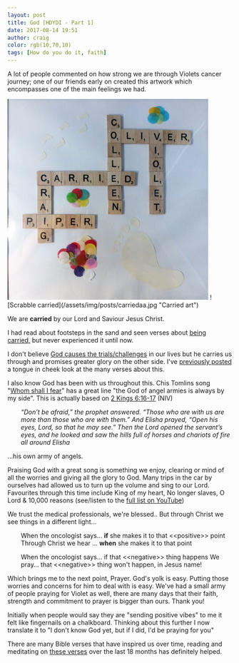 ```yaml
---
layout: post
title: God [HDYDI - Part 1]
date: 2017-08-14 19:51
author: craig
color: rgb(10,70,10)
tags: [How do you do it, faith]
---
```

A lot of people commented on how strong we are through Violets cancer journey; one of our friends early on created this artwork which encompasses one of the main feelings we had.

<img src="/assets/img/posts/carriedaa.jpg" alt="Carried" width="450" height="450" />
![Scrabble carried](/assets/img/posts/carriedaa.jpg "Carried art")

We are <strong>carried</strong> by our Lord and Saviour Jesus Christ.

I had read about footsteps in the sand and seen verses about <a href="http://bible.knowing-jesus.com/topics/God-Carrying-People">being carried,</a> but never experienced it until now.

I don't believe <a href="http://faithit.com/christine-suhan-christians-stop-saying-everything-happens-reason/">God causes the trials/challenges</a> in our lives but he carries us through and promises greater glory on the other side. I've <a href="https://blog.seaboxes.com/2016/11/20/james-has-it-wrong.html">previously posted </a>a tongue in cheek look at the many verses about this.

I also know God has been with us throughout this. Chis Tomlins song "<a href="https://www.youtube.com/watch?v=q24z4XcJxnM">Whom shall I fear</a>" has a great line "the God of angel armies is always by my side". This is actually based on <a href="https://www.bible.com/bible/111/2KI.6.16-17">2 Kings 6:16-17</a> (NIV)
<p style="padding-left:30px;"><em>“Don’t be afraid,” the prophet answered. “Those who are with us are more than those who are with them.” And Elisha prayed, “Open his eyes, Lord, so that he may see.” Then the Lord opened the servant’s eyes, and he looked and saw the hills full of horses and chariots of fire all around Elisha</em></p>
…his own army of angels.

Praising God with a great song is something we enjoy, clearing or mind of all the worries and giving all the glory to God. Many trips in the car by ourselves had allowed us to turn up the volume and sing to our Lord. Favourites through this time include King of my heart, No longer slaves, O Lord &amp; 10,000 reasons (see/listen to the <a href="http://bit.ly/2oe6mMp">full list on YouTube</a>)

We trust the medical professionals, we're blessed.. But through Christ we see things in a different light…
<p style="padding-left:30px;">When the oncologist says… <strong>if</strong> she makes it to that &lt;&lt;positive&gt;&gt; point
Through Christ we hear … <strong>when</strong> she makes it to that point</p>
<p style="padding-left:30px;">When the oncologist says… if that &lt;&lt;negative&gt;&gt; thing happens
We pray… that &lt;&lt;negative&gt;&gt; thing won't happen, in Jesus name!</p>
Which brings me to the next point, Prayer. God's yolk is easy. Putting those worries and concerns for him to deal with is easy. We've had a small army of people praying for Violet as well, there are many days that their faith, strength and commitment to prayer is bigger than ours. Thank you!

Initially when people would say they are "sending positive vibes" to me it felt like fingernails on a chalkboard. Thinking about this further I now translate it to "I don't know God yet, but if I did, I'd be praying for you"

There are many Bible verses that have inspired us over time, reading and meditating on <a href="https://blog.seaboxes.com/2017/04/17/verses-to-get-you-through.html">these verses</a> over the last 18 months has definitely helped.

&nbsp;
